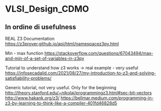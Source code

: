# VLSI_Design_CDMO

## In ordine di usefulness

REAL Z3 Documentation
https://z3prover.github.io/api/html/namespacez3py.html

Min - max function
https://stackoverflow.com/questions/67043494/max-and-min-of-a-set-of-variables-in-z3py

Tutorial to understand how z3 works -> real example - very useful
https://infosecadalid.com/2021/08/27/my-introduction-to-z3-and-solving-satisfiability-problems/

Generic tutorial, not very useful. Only for the beginning
http://theory.stanford.edu/~nikolaj/programmingz3.html#sec-bit-vectors
http://www.hakank.org/z3/
https://bellmar.medium.com/programming-in-z3-by-learning-to-think-like-a-compiler-401fd46828d5





